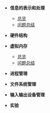 * **信息的表示和处理**
    * [总览](01OperatingSystem/ch21)
    * [问题总结](01OperatingSystem/ch22)

* **硬件结构**
* **虚拟内存**
    * [总览](01OperatingSystem/ch91)
    * [问题总结](01OperatingSystem/ch92)
* **进程管理**

* **文件系统管理**
* **输入输出设备管理**

- **实验**

  

